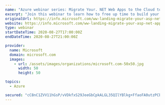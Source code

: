 ```yaml
---
name: "Azure webinar series: Migrate Your. NET Web Apps to the Cloud to Save Time and Costs"
excerpt: "Join this webinar to learn how to free up time to build your apps and lower costs by migrating your ASP.NET applications to Azure. The scalability and managed features of Azure App Service and Azure SQL Database help you improve developer productivity, simplify your operations, and manage your apps more"
originalUrl: https://info.microsoft.com/ww-landing-migrate-your-asp-net-apps-to-the-cloud-to-save-time-and-costs.html
website: https://info.microsoft.com/ww-landing-migrate-your-asp-net-apps-to-the-cloud-to-save-time-and-costs.html
type: webinar
startDateTime: 2020-08-27T17:00:00Z
endDateTime: 2020-08-27T21:00:00Z

provider:
  name: Microsoft
  domain: microsoft.com
  images:
    - url: /assets/images/organizations/microsoft.com-50x50.jpg
      width: 50
      height: 50

topics:
  - Azure

secured: "cC8nC1ZVV11hGsP/vVDkfxS29JeeGbCpkALGL35QIlYBlkg+FfaoFA0utzPCbAv2d0e3QxocnzcMJHI0hLnTatvV+2S1yoti5re9GBvcOsUlb5ns1JHR8KrPDjg841mwI5jAssWo5mUdjD2EdR2AscufBFQIRE5gyiTpQes3APf0EIjw23aiXcpOHF9x/TaG76FA21S7cFJ1XQhqzBM1l/2Cu3bxcG64YbHRn4c9VtXPqxem1tMxIuHXsNxerjNs2PdH+1Yq8/qZrQ2Ir7phFRpBOf6chLyI2tjLO049xgZ9BMay0u2WT5shQ6TRntGWAcoA1+ii4wgPQCebuJsbrQ==;IfQTDMkwAxL5vCMUXp/H1g=="
---
```


